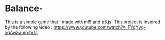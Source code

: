 # Balance-
This is a simple game that I made with ml5 and p5.js. This project is inspired by the following video : https://www.youtube.com/watch?v=FYgYyq-xqAw&amp;t=1s
